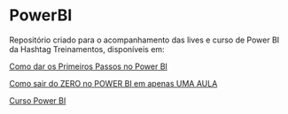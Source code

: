 # PowerBI
Repositório criado para o acompanhamento das lives e curso de Power BI da Hashtag Treinamentos, disponíveis em:

[Como dar os Primeiros Passos no Power BI](https://www.youtube.com/watch?v=MZCtkHBao5M)

[Como sair do ZERO no POWER BI em apenas UMA AULA](https://www.youtube.com/watch?v=UFGe25gydxo)

[Curso Power BI](https://www.youtube.com/playlist?list=PLxjKFMYkZ9OdkcIZVh3vCFfV99o1CHVaX)

